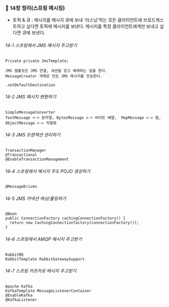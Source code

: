 ### :star2: 14장 정리(스프링 메시징)

* 토픽 & 큐 
: 메시지를 메시지 큐에 보내 '리스닝'하는 모든 클라이언트에 브로드캐스트하고 싶다면
  토픽에 메시지를 보낸다. 메시지를 특정 클라이언트에게만 보내고 싶다면 큐에 보낸다.
###### 14-1 스프링에서 JMS 메시지 주고받기
~~~
Private private JmsTemplate;

JMS 템플릿은 JMS 연결, 세션을 얻고 해제하는 일을 한다.
MessageCreator 객체로 만든 JMS 메시지를 전송한다.

.setDefaultDestination
~~~
###### 14-2 JMS 메시지 변환하기
~~~
SimpleMessageConverter
TextMessage <-> 문자열, BytesMessage <-> 바이트 배열,  MapMessage <-> 맵, ObjectMessage <-> 직렬화 

~~~
###### 14-3 JMS 트랜잭션 관리하기
~~~
TransactionManager
@Transactional
@EnableTransactionManagement
~~~
###### 14-4 스프링에서 메시지 주도 POJO 생성하기
~~~
@MessageDriven
~~~
###### 14-5 JMS 커넥션 캐싱/풀링하기
~~~
@Bean
public ConnectionFactory cachingConnectionFactory() {
  return new CachingConnectionfactory(connectionFactory());
}
~~~
###### 14-6 스프링에서 AMQP 메시지 주고받기
~~~
RabbitMQ
RabbitTemplate RabbitGatewaySupport
~~~
###### 14-7 스프링 카프카로 메시지 주고받기
~~~
Apache Kafka
KafkaTemplate MessageListenerContainer
@EnableKafka
@KafkaListener
~~~
